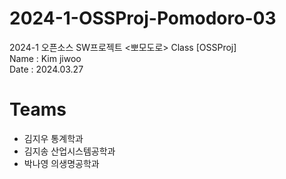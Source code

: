 # 2024-1-OSSProj-Pomodoro-03
2024-1 오픈소스 SW프로젝트 &lt;뽀모도로>
Class [OSSProj]  
Name : Kim jiwoo  
Date : 2024.03.27  

# Teams
- 김지우 통계학과
- 김지송 산업시스템공학과
- 박나영 의생명공학과
